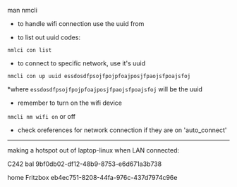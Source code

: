 man nmcli 

- to handle wifi connection use the uuid from 

- to list out uuid codes: 

`nmlci con list`

- to connect to specific network, use it's uuid

`nmcli con up uuid essdosdfpsojfpojpfoajposjfpaojsfpoajsfoj` 

*where `essdosdfpsojfpojpfoajposjfpaojsfpoajsfoj` will be the uuid 

- remember to turn on the wifi device 

`nmcli nm wifi on` 
or off

- check oreferences for network connection if they are on 'auto_connect' 

----

making a hotspot out of laptop-linux when LAN connected:


>>

C242 bal	9bf0db02-df12-48b9-8753-e6d671a3b738


home Fritzbox 	eb4ec751-8208-44fa-976c-437d7974c96e

